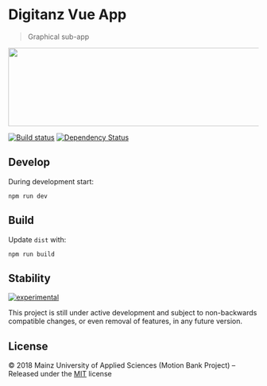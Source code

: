 # Digitanz Vue App

> Graphical sub-app

<p align="center"><a href="https://xkcd.com/851_make_it_better/" target="_blank" title="Oh yeah, click to make it better!"><img width="573" height="158" src="https://imgs.xkcd.com/comics/na.png" /></a></p>

[![Build status](https://secure.travis-ci.org/digitanz/dt-subapp-vue.svg)](https://travis-ci.org/digitanz/dt-subapp-vue)
[![Dependency Status](https://tidelift.com/badges/github/digitanz/dt-subapp-vue?style=flat)](https://tidelift.com/repo/github/digitanz/dt-subapp-vue)

## Develop

During development start:

```shell
npm run dev
```

## Build

Update `dist` with:

```shell
npm run build
```

## Stability

[![experimental](http://badges.github.io/stability-badges/dist/experimental.svg)](http://github.com/badges/stability-badges)

This project is still under active development and subject to non-backwards compatible changes, or even removal of features, in any future version.

## License

:copyright: 2018 Mainz University of Applied Sciences (Motion Bank Project) – 
Released under the [MIT](https://github.com/digitanz/dt-subapp-vue/blob/master/LICENSE) license
